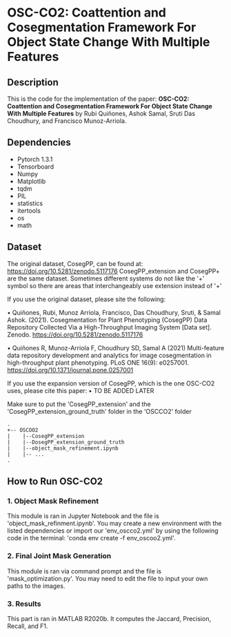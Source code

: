 # OSC-CO2: Coattention and Cosegmentation Framework For Object State Change With Multiple Features

## Description

This is the code for the implementation of the paper: **OSC-CO2: Coattention and Cosegmentation Framework For Object State Change With Multiple Features** by Rubi Quiñones, Ashok Samal, Sruti Das Choudhury, and Francisco Munoz-Arriola. 
<Insert link to paper>

## Dependencies
- Pytorch 1.3.1
- Tensorboard
- Numpy
- Matplotlib
- tqdm
- PIL
- statistics
- itertools
- os
- math

## Dataset
The original dataset, CosegPP, can be found at: https://doi.org/10.5281/zenodo.5117176
CosegPP_extension and CosegPP+ are the same dataset. Sometimes different systems do not like the '+' symbol so there are areas that interchangeably use extension instead of '+'

  If you use the original dataset, please site the following:
  
•	Quiñones, Rubi, Munoz Arriola, Francisco, Das Choudhury, Sruti, & Samal Ashok. (2021). Cosegmentation for Plant Phenotyping (CosegPP) Data Repository Collected Via a High-Throughput Imaging System [Data set]. Zenodo. https://doi.org/10.5281/zenodo.5117176
  
•	Quiñones R, Munoz-Arriola F, Choudhury SD, Samal A (2021) Multi-feature data repository development and analytics for image cosegmentation in high-throughput plant phenotyping. PLoS ONE 16(9): e0257001. https://doi.org/10.1371/journal.pone.0257001
  
If you use the expansion version of CosegPP, which is the one OSC-CO2 uses, please cite this paper:
• TO BE ADDED LATER

Make sure to put the 'CosegPP_extension' and the 'CosegPP_extension_ground_truth' folder in the 'OSCCO2' folder
```
.
+-- OSCOO2
|    |--CosegPP_extension
|    |--DosegPP_extension_ground_truth
|    |--object_mask_refinement.ipynb
|    |-- ...
.
```

## How to Run OSC-CO2

### 1. Object Mask Refinement

This module is ran in Jupyter Notebook and the file is 'object_mask_refinment.ipynb'. You may create a new environment with the listed dependencies or import our 'env_oscco2.yml' by using the following code in the terminal: 'conda env create -f env_oscoo2.yml'. 

### 2. Final Joint Mask Generation

This module is ran via command prompt and the file is 'mask_optimization.py'. You may need to edit the file to input your own paths to the images. 

### 3. Results

This part is ran in MATLAB R2020b. It computes the Jaccard, Precision, Recall, and F1. 


